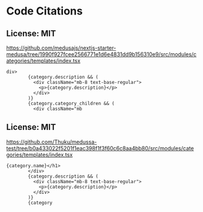 # Code Citations

## License: MIT
https://github.com/medusajs/nextjs-starter-medusa/tree/1990f927fcee2566771e1d6e4831dd9b156310e9/src/modules/categories/templates/index.tsx

```
div>
        {category.description && (
          <div className="mb-8 text-base-regular">
            <p>{category.description}</p>
          </div>
        )}
        {category.category_children && (
          <div className="mb
```


## License: MIT
https://github.com/Thuku/medussa-test/tree/b0a433022f5201f1eac398f1f3f60c6c8aa4bb80/src/modules/categories/templates/index.tsx

```
{category.name}</h1>
        </div>
        {category.description && (
          <div className="mb-8 text-base-regular">
            <p>{category.description}</p>
          </div>
        )}
        {category
```

